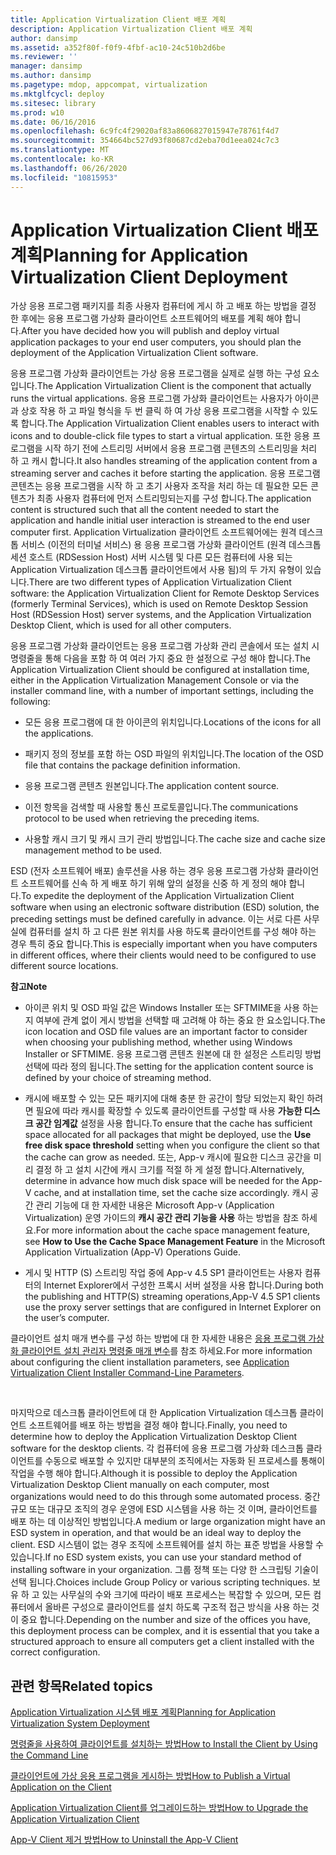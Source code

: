 ```yaml
---
title: Application Virtualization Client 배포 계획
description: Application Virtualization Client 배포 계획
author: dansimp
ms.assetid: a352f80f-f0f9-4fbf-ac10-24c510b2d6be
ms.reviewer: ''
manager: dansimp
ms.author: dansimp
ms.pagetype: mdop, appcompat, virtualization
ms.mktglfcycl: deploy
ms.sitesec: library
ms.prod: w10
ms.date: 06/16/2016
ms.openlocfilehash: 6c9fc4f29020af83a8606827015947e78761f4d7
ms.sourcegitcommit: 354664bc527d93f80687cd2eba70d1eea024c7c3
ms.translationtype: MT
ms.contentlocale: ko-KR
ms.lasthandoff: 06/26/2020
ms.locfileid: "10815953"
---
```

# <span data-ttu-id="429bc-103">Application Virtualization Client 배포 계획</span><span class="sxs-lookup"><span data-stu-id="429bc-103">Planning for Application Virtualization Client Deployment</span></span>


<span data-ttu-id="429bc-104">가상 응용 프로그램 패키지를 최종 사용자 컴퓨터에 게시 하 고 배포 하는 방법을 결정 한 후에는 응용 프로그램 가상화 클라이언트 소프트웨어의 배포를 계획 해야 합니다.</span><span class="sxs-lookup"><span data-stu-id="429bc-104">After you have decided how you will publish and deploy virtual application packages to your end user computers, you should plan the deployment of the Application Virtualization Client software.</span></span>

<span data-ttu-id="429bc-105">응용 프로그램 가상화 클라이언트는 가상 응용 프로그램을 실제로 실행 하는 구성 요소입니다.</span><span class="sxs-lookup"><span data-stu-id="429bc-105">The Application Virtualization Client is the component that actually runs the virtual applications.</span></span> <span data-ttu-id="429bc-106">응용 프로그램 가상화 클라이언트는 사용자가 아이콘과 상호 작용 하 고 파일 형식을 두 번 클릭 하 여 가상 응용 프로그램을 시작할 수 있도록 합니다.</span><span class="sxs-lookup"><span data-stu-id="429bc-106">The Application Virtualization Client enables users to interact with icons and to double-click file types to start a virtual application.</span></span> <span data-ttu-id="429bc-107">또한 응용 프로그램을 시작 하기 전에 스트리밍 서버에서 응용 프로그램 콘텐츠의 스트리밍을 처리 하 고 캐시 합니다.</span><span class="sxs-lookup"><span data-stu-id="429bc-107">It also handles streaming of the application content from a streaming server and caches it before starting the application.</span></span> <span data-ttu-id="429bc-108">응용 프로그램 콘텐츠는 응용 프로그램을 시작 하 고 초기 사용자 조작을 처리 하는 데 필요한 모든 콘텐츠가 최종 사용자 컴퓨터에 먼저 스트리밍되는지를 구성 합니다.</span><span class="sxs-lookup"><span data-stu-id="429bc-108">The application content is structured such that all the content needed to start the application and handle initial user interaction is streamed to the end user computer first.</span></span> <span data-ttu-id="429bc-109">Application Virtualization 클라이언트 소프트웨어에는 원격 데스크톱 서비스 (이전의 터미널 서비스) 용 응용 프로그램 가상화 클라이언트 (원격 데스크톱 세션 호스트 (RDSession Host) 서버 시스템 및 다른 모든 컴퓨터에 사용 되는 Application Virtualization 데스크톱 클라이언트에서 사용 됨)의 두 가지 유형이 있습니다.</span><span class="sxs-lookup"><span data-stu-id="429bc-109">There are two different types of Application Virtualization Client software: the Application Virtualization Client for Remote Desktop Services (formerly Terminal Services), which is used on Remote Desktop Session Host (RDSession Host) server systems, and the Application Virtualization Desktop Client, which is used for all other computers.</span></span>

<span data-ttu-id="429bc-110">응용 프로그램 가상화 클라이언트는 응용 프로그램 가상화 관리 콘솔에서 또는 설치 시 명령줄을 통해 다음을 포함 하 여 여러 가지 중요 한 설정으로 구성 해야 합니다.</span><span class="sxs-lookup"><span data-stu-id="429bc-110">The Application Virtualization Client should be configured at installation time, either in the Application Virtualization Management Console or via the installer command line, with a number of important settings, including the following:</span></span>

-   <span data-ttu-id="429bc-111">모든 응용 프로그램에 대 한 아이콘의 위치입니다.</span><span class="sxs-lookup"><span data-stu-id="429bc-111">Locations of the icons for all the applications.</span></span>

-   <span data-ttu-id="429bc-112">패키지 정의 정보를 포함 하는 OSD 파일의 위치입니다.</span><span class="sxs-lookup"><span data-stu-id="429bc-112">The location of the OSD file that contains the package definition information.</span></span>

-   <span data-ttu-id="429bc-113">응용 프로그램 콘텐츠 원본입니다.</span><span class="sxs-lookup"><span data-stu-id="429bc-113">The application content source.</span></span>

-   <span data-ttu-id="429bc-114">이전 항목을 검색할 때 사용할 통신 프로토콜입니다.</span><span class="sxs-lookup"><span data-stu-id="429bc-114">The communications protocol to be used when retrieving the preceding items.</span></span>

-   <span data-ttu-id="429bc-115">사용할 캐시 크기 및 캐시 크기 관리 방법입니다.</span><span class="sxs-lookup"><span data-stu-id="429bc-115">The cache size and cache size management method to be used.</span></span>

<span data-ttu-id="429bc-116">ESD (전자 소프트웨어 배포) 솔루션을 사용 하는 경우 응용 프로그램 가상화 클라이언트 소프트웨어를 신속 하 게 배포 하기 위해 앞의 설정을 신중 하 게 정의 해야 합니다.</span><span class="sxs-lookup"><span data-stu-id="429bc-116">To expedite the deployment of the Application Virtualization Client software when using an electronic software distribution (ESD) solution, the preceding settings must be defined carefully in advance.</span></span> <span data-ttu-id="429bc-117">이는 서로 다른 사무실에 컴퓨터를 설치 하 고 다른 원본 위치를 사용 하도록 클라이언트를 구성 해야 하는 경우 특히 중요 합니다.</span><span class="sxs-lookup"><span data-stu-id="429bc-117">This is especially important when you have computers in different offices, where their clients would need to be configured to use different source locations.</span></span>

**<span data-ttu-id="429bc-118">참고</span><span class="sxs-lookup"><span data-stu-id="429bc-118">Note</span></span>**  
-   <span data-ttu-id="429bc-119">아이콘 위치 및 OSD 파일 값은 Windows Installer 또는 SFTMIME을 사용 하는지 여부에 관계 없이 게시 방법을 선택할 때 고려해 야 하는 중요 한 요소입니다.</span><span class="sxs-lookup"><span data-stu-id="429bc-119">The icon location and OSD file values are an important factor to consider when choosing your publishing method, whether using Windows Installer or SFTMIME.</span></span> <span data-ttu-id="429bc-120">응용 프로그램 콘텐츠 원본에 대 한 설정은 스트리밍 방법 선택에 따라 정의 됩니다.</span><span class="sxs-lookup"><span data-stu-id="429bc-120">The setting for the application content source is defined by your choice of streaming method.</span></span>

-   <span data-ttu-id="429bc-121">캐시에 배포할 수 있는 모든 패키지에 대해 충분 한 공간이 할당 되었는지 확인 하려면 필요에 따라 캐시를 확장할 수 있도록 클라이언트를 구성할 때 사용 **가능한 디스크 공간 임계값** 설정을 사용 합니다.</span><span class="sxs-lookup"><span data-stu-id="429bc-121">To ensure that the cache has sufficient space allocated for all packages that might be deployed, use the **Use free disk space threshold** setting when you configure the client so that the cache can grow as needed.</span></span> <span data-ttu-id="429bc-122">또는, App-v 캐시에 필요한 디스크 공간을 미리 결정 하 고 설치 시간에 캐시 크기를 적절 하 게 설정 합니다.</span><span class="sxs-lookup"><span data-stu-id="429bc-122">Alternatively, determine in advance how much disk space will be needed for the App-V cache, and at installation time, set the cache size accordingly.</span></span> <span data-ttu-id="429bc-123">캐시 공간 관리 기능에 대 한 자세한 내용은 Microsoft App-v (Application Virtualization) 운영 가이드의 **캐시 공간 관리 기능을 사용** 하는 방법을 참조 하세요.</span><span class="sxs-lookup"><span data-stu-id="429bc-123">For more information about the cache space management feature, see **How to Use the Cache Space Management Feature** in the Microsoft Application Virtualization (App-V) Operations Guide.</span></span>

-   <span data-ttu-id="429bc-124">게시 및 HTTP (S) 스트리밍 작업 중에 App-v 4.5 SP1 클라이언트는 사용자 컴퓨터의 Internet Explorer에서 구성한 프록시 서버 설정을 사용 합니다.</span><span class="sxs-lookup"><span data-stu-id="429bc-124">During both the publishing and HTTP(S) streaming operations,App-V 4.5 SP1 clients use the proxy server settings that are configured in Internet Explorer on the user’s computer.</span></span>

<span data-ttu-id="429bc-125">클라이언트 설치 매개 변수를 구성 하는 방법에 대 한 자세한 내용은 [응용 프로그램 가상화 클라이언트 설치 관리자 명령줄 매개 변수](application-virtualization-client-installer-command-line-parameters.md)를 참조 하세요.</span><span class="sxs-lookup"><span data-stu-id="429bc-125">For more information about configuring the client installation parameters, see [Application Virtualization Client Installer Command-Line Parameters](application-virtualization-client-installer-command-line-parameters.md).</span></span>

 

<span data-ttu-id="429bc-126">마지막으로 데스크톱 클라이언트에 대 한 Application Virtualization 데스크톱 클라이언트 소프트웨어를 배포 하는 방법을 결정 해야 합니다.</span><span class="sxs-lookup"><span data-stu-id="429bc-126">Finally, you need to determine how to deploy the Application Virtualization Desktop Client software for the desktop clients.</span></span> <span data-ttu-id="429bc-127">각 컴퓨터에 응용 프로그램 가상화 데스크톱 클라이언트를 수동으로 배포할 수 있지만 대부분의 조직에서는 자동화 된 프로세스를 통해이 작업을 수행 해야 합니다.</span><span class="sxs-lookup"><span data-stu-id="429bc-127">Although it is possible to deploy the Application Virtualization Desktop Client manually on each computer, most organizations would need to do this through some automated process.</span></span> <span data-ttu-id="429bc-128">중간 규모 또는 대규모 조직의 경우 운영에 ESD 시스템을 사용 하는 것 이며, 클라이언트를 배포 하는 데 이상적인 방법입니다.</span><span class="sxs-lookup"><span data-stu-id="429bc-128">A medium or large organization might have an ESD system in operation, and that would be an ideal way to deploy the client.</span></span> <span data-ttu-id="429bc-129">ESD 시스템이 없는 경우 조직에 소프트웨어를 설치 하는 표준 방법을 사용할 수 있습니다.</span><span class="sxs-lookup"><span data-stu-id="429bc-129">If no ESD system exists, you can use your standard method of installing software in your organization.</span></span> <span data-ttu-id="429bc-130">그룹 정책 또는 다양 한 스크립팅 기술이 선택 됩니다.</span><span class="sxs-lookup"><span data-stu-id="429bc-130">Choices include Group Policy or various scripting techniques.</span></span> <span data-ttu-id="429bc-131">보유 하 고 있는 사무실의 수와 크기에 따라이 배포 프로세스는 복잡할 수 있으며, 모든 컴퓨터에서 올바른 구성으로 클라이언트를 설치 하도록 구조적 접근 방식을 사용 하는 것이 중요 합니다.</span><span class="sxs-lookup"><span data-stu-id="429bc-131">Depending on the number and size of the offices you have, this deployment process can be complex, and it is essential that you take a structured approach to ensure all computers get a client installed with the correct configuration.</span></span>

## <span data-ttu-id="429bc-132">관련 항목</span><span class="sxs-lookup"><span data-stu-id="429bc-132">Related topics</span></span>


[<span data-ttu-id="429bc-133">Application Virtualization 시스템 배포 계획</span><span class="sxs-lookup"><span data-stu-id="429bc-133">Planning for Application Virtualization System Deployment</span></span>](planning-for-application-virtualization-system-deployment.md)

[<span data-ttu-id="429bc-134">명령줄을 사용하여 클라이언트를 설치하는 방법</span><span class="sxs-lookup"><span data-stu-id="429bc-134">How to Install the Client by Using the Command Line</span></span>](how-to-install-the-client-by-using-the-command-line-new.md)

[<span data-ttu-id="429bc-135">클라이언트에 가상 응용 프로그램을 게시하는 방법</span><span class="sxs-lookup"><span data-stu-id="429bc-135">How to Publish a Virtual Application on the Client</span></span>](how-to-publish-a-virtual-application-on-the-client.md)

[<span data-ttu-id="429bc-136">Application Virtualization Client를 업그레이드하는 방법</span><span class="sxs-lookup"><span data-stu-id="429bc-136">How to Upgrade the Application Virtualization Client</span></span>](how-to-upgrade-the-application-virtualization-client.md)

[<span data-ttu-id="429bc-137">App-V Client 제거 방법</span><span class="sxs-lookup"><span data-stu-id="429bc-137">How to Uninstall the App-V Client</span></span>](how-to-uninstall-the-app-v-client.md)

 

 





